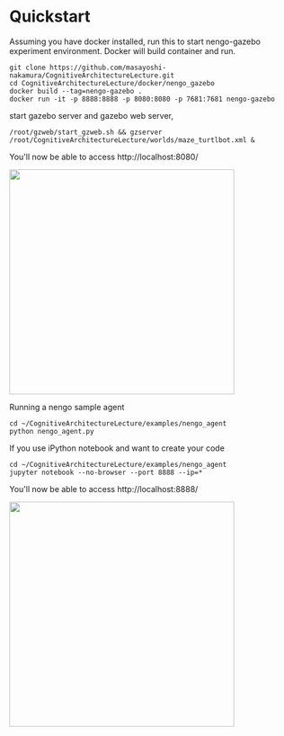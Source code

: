# Quickstart

Assuming you have docker installed, run this to start nengo-gazebo experiment environment. Docker will build container and run.

```
git clone https://github.com/masayoshi-nakamura/CognitiveArchitectureLecture.git
cd CognitiveArchitectureLecture/docker/nengo_gazebo
docker build --tag=nengo-gazebo .
docker run -it -p 8888:8888 -p 8080:8080 -p 7681:7681 nengo-gazebo
```

start gazebo server and gazebo web server,

```
/root/gzweb/start_gzweb.sh && gzserver /root/CognitiveArchitectureLecture/worlds/maze_turtlbot.xml &
```

You'll now be able to access http://localhost:8080/ 

<img src="https://cloud.githubusercontent.com/assets/1708549/13484633/fd0aa402-e142-11e5-8b4a-cd4be83954e4.png" width=400/>


Running a nengo sample agent

```
cd ~/CognitiveArchitectureLecture/examples/nengo_agent 
python nengo_agent.py
```



If you use iPython notebook and want to create your code

```
cd ~/CognitiveArchitectureLecture/examples/nengo_agent
jupyter notebook --no-browser --port 8888 --ip=*
```

You'll now be able to access http://localhost:8888/ 


<img src="https://cloud.githubusercontent.com/assets/1708549/13484604/d72e9cf2-e142-11e5-8ac9-e4eb9e8978c1.png" width=400/>



